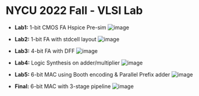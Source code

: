 # **NYCU 2022 Fall - VLSI Lab**
*  **Lab1:** 1-bit CMOS FA Hspice Pre-sim
![image](https://hackmd.io/_uploads/rylaYzTzvJg.png)

*  **Lab2:** 1-bit FA with stdcell layout
![image](https://hackmd.io/_uploads/HJXrGTfP1l.png)
*  **Lab3:** 4-bit FA with DFF 
![image](https://hackmd.io/_uploads/SJwmzTGwke.png)
*  **Lab4:** Logic Synthesis on adder/multiplier
![image](https://hackmd.io/_uploads/SysOM6MDkx.png)

*  **Lab5:** 6-bit MAC using Booth encoding & Parallel Prefix adder 
![image](https://hackmd.io/_uploads/Bk3UGTGv1g.png)

*  **Final:** 6-bit MAC with 3-stage pipeline
![image](https://hackmd.io/_uploads/HJpxMaGv1l.png)


